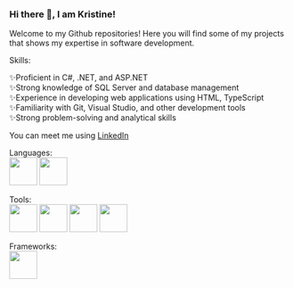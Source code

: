 ### Hi there 👋, I am Kristine!

Welcome to my Github repositories! 
Here you will find some of my projects that shows my expertise in software development.

Skills:

✨Proficient in C#, .NET, and ASP.NET  
✨Strong knowledge of SQL Server and database management  
✨Experience in developing web applications using HTML, TypeScript  
✨Familiarity with Git, Visual Studio, and other development tools  
✨Strong problem-solving and analytical skills  

You can meet me using [LinkedIn](https://www.linkedin.com/in/kristine-kempe/) 

Languages:  
<img src="https://cdn.worldvectorlogo.com/logos/typescript-2.svg" weight="50" height="50">
<img src="https://cdn.worldvectorlogo.com/logos/c--4.svg" weight="50" height="50">

Tools:  
<img src="https://cdn.worldvectorlogo.com/logos/visual-studio-code-1.svg" weight="50" height="50">
<img src="https://cdn.worldvectorlogo.com/logos/visual-studio-2013.svg" weight="50" height="50">
<img src="https://cdn.worldvectorlogo.com/logos/git.svg" weight="50" height="50">
<img src="https://cdn.worldvectorlogo.com/logos/jetbrains-1.svg" weight="50" height="50">

Frameworks:  
<img src="https://cdn.worldvectorlogo.com/logos/microsoft-net.svg" weight="50" height="50">


<!--
**KristineKem/KristineKem** is a ✨ _special_ ✨ repository because its `README.md` (this file) appears on your GitHub profile.

Here are some ideas to get you started:

- 🔭 I’m currently working on ...
- 🌱 I’m currently learning ...
- 👯 I’m looking to collaborate on ...
- 🤔 I’m looking for help with ...
- 💬 Ask me about ...
- 📫 How to reach me: ...
- 😄 Pronouns: ...
- ⚡ Fun fact: ...
-->

